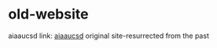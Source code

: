 # old-website
aiaaucsd link: [aiaaucsd](https://aiaaucsd.github.io/old-website/)
original site-resurrected from the past
